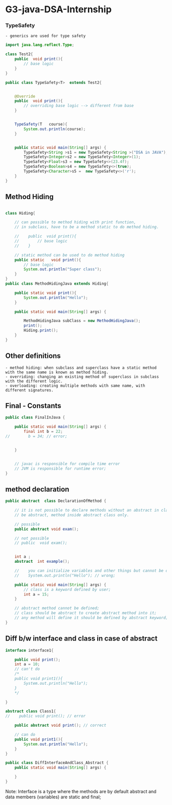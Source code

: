 # G3-java-DSA-Internship

### TypeSafety

    - generics are used for type safety

```java
import java.lang.reflect.Type;

class Test2{
    public  void print(){
        // base logic
    }
}

public class TypeSafety<T>  extends Test2{


    @Override
    public  void print(){
        // overriding base logic --> different from base
    }


    TypeSafety(T   course){
        System.out.println(course);
    }


    public static void main(String[] args) {
        TypeSafety<String >s1 = new TypeSafety<String >("DSA in JAVA");
        TypeSafety<Integer>s2 = new TypeSafety<Integer>(1);
        TypeSafety<Float>s3 = new TypeSafety<>(23.4f);
        TypeSafety<Boolean>s4 = new TypeSafety<>(true);
        TypeSafety<Character>s5 =  new TypeSafety<>('r');
    }
}
```

## Method Hiding

```java

class Hiding{

    // can possible to method hiding with print function,
    // in subclass, have to be a method static to do method hiding.

    //    public  void print(){
    //        // base logic
    //    }

    // static method can be used to do method hiding
    public static   void print(){
        // base logic
        System.out.println("Super class");
    }
}
public class MethodHidingJava extends Hiding{

    public static void print(){
        System.out.println("Hello");
    }

    public static void main(String[] args) {

        MethodHidingJava subClass = new MethodHidingJava();
        print();
        Hiding.print();
    }
}

```

## Other definitions

    - method hiding: when subclass and superclass have a static method with the same name is known as method hiding.
    - overriding: changing an existing method of superclass in subclass with the different logic.
    - overloading: creating multiple methods with same name, with different signatures.

## Final - Constants

```java
public class FinalInJava {

    public static void main(String[] args) {
        final int b = 22;
//        b = 34; // error;


    }


    // javac is responsible for compile time error
    // JVM is responsible for runtime error;
}
```

## method declaration

```java
public abstract  class DeclarationOfMethod {

    // it is not possible to declare methods without an abstract in classes, to declare a method in a class it has to
    // be abstract, method inside abstract class only.

    // possible
    public abstract void exam();

    // not possible
    // public  void exam();


    int a ;
    abstract  int example();

    //    you can initialize variables and other things but cannot be declared;
    //    System.out.println("Hello"); // wrong;

    public static void main(String[] args) {
        // class is a keyword defined by user;
        int a = 15;
    }

    // abstract method cannot be defined;
    // class should be abstract to create abstract method into it;
    // any method will define it should be defined by abstract keyword;
}
```

## Diff b/w interface and class in case of abstract

```java
interface interface1{

    public void print();
    int a = 10;
    // can't do
    /*
    public void print1(){
        System.out.println("Hello");
    }
    */

}

abstract class Class1{
//    public void print(); // error

    public abstract void print(); // correct

    // can do
    public void print1(){
        System.out.println("Hello");
    }
}

public class DiffInterfaceAndClass_Abstract {
    public static void main(String[] args) {

    }
}

```

Note: Interface is a type where the methods are by default abstract and data members (variables) are static and final;
